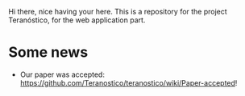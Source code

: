 

Hi there, nice having your here.
This is a repository for the project Teranóstico, for the web application part. 


# Some news
  * Our paper was accepted: https://github.com/Teranostico/teranostico/wiki/Paper-accepted!
 
 
